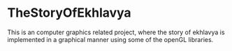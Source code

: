 # TheStoryOfEkhlavya
This is an computer graphics related project, where the story of ekhlavya is implemented in a graphical manner using some of the openGL libraries.
